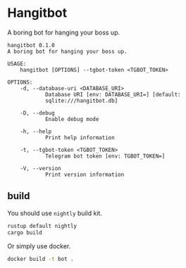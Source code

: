 # Hangitbot

A boring bot for hanging your boss up.

```usage
hangitbot 0.1.0
A boring bot for hanging your boss up.

USAGE:
    hangitbot [OPTIONS] --tgbot-token <TGBOT_TOKEN>

OPTIONS:
    -d, --database-uri <DATABASE_URI>
            Database URI [env: DATABASE_URI=] [default:
            sqlite:///hangitbot.db]

    -D, --debug
            Enable debug mode

    -h, --help
            Print help information

    -t, --tgbot-token <TGBOT_TOKEN>
            Telegram bot token [env: TGBOT_TOKEN=]

    -V, --version
            Print version information
```

## build

You should use `nightly` build kit.

```bash
rustup default nightly
cargo build
```

Or simply use docker.

```bash
docker build -t bot .
```
